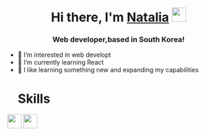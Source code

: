 <h1 align="center">Hi there, I'm <a href="https://daniilshat.ru/" target="_blank">Natalia</a> 
<img src="https://github.com/blackcater/blackcater/raw/main/images/Hi.gif" height="32"/></h1>
<h3 align="center">Web developer,based in South Korea! </h3>
 
 
 
- 👀 I’m interested in web developt
- 🌱 I’m currently learning React
- 💞️ I like learning something new and expanding my capabilities
  <h1>Skills</h1>
<img height="32" width="32" src="https://cdn.simpleicons.org/html5/E34F26" />
<img height="32" width="32" src="https://cdn.simpleicons.org/css3/1572B6" />

